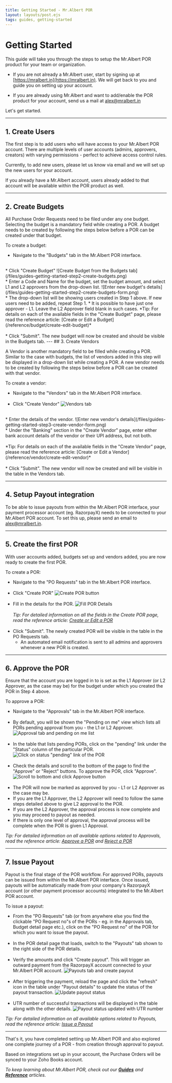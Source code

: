 ```yaml
---
title: Getting Started - Mr.Albert POR
layout: layouts/post.ejs
tags: guides, getting-started
---
```

# Getting Started

This guide will take you through the steps to setup the Mr.Albert POR product for your team or organization. 

* If you are not already a Mr.Albert user, start by signing up at [https://mralbert.in](https://mralbert.in). We will get back to you and guide you on setting up your account.

* If you are already using Mr.Albert and want to add/enable the POR product for your account, send us a mail at alex@mralbert.in

Let's get started.

---

## 1. Create Users

The first step is to add users who will have access to your Mr.Albert POR account. There are multiple levels of user accounts (admins, approvers, creators) with varying permissions - perfect to achieve access control rules. 

Currently, to add new users, please let us know via email and we will set up the new users for your account.

If you already have a Mr.Albert account, users already added to that account will be available within the POR product as well. 

---
## 2. Create Budgets

All Purchase Order Requests need to be filed under any one budget. Selecting the budget is a mandatory field while creating a POR. A budget needs to be created by following the steps below before a POR can be created under that budget.

To create a budget:
* Navigate to the "Budgets" tab in the Mr.Albert POR interface.
<br />
* Click "Create Budget"
![Create Budget from the Budgets tab](/files/guides-getting-started-step2-create-budgets.png)
<br />
* Enter a Code and Name for the budget, set the budget amount, and select L1 and L2 approvers from the drop-down list.
 ![Enter new budget's details](/files/guides-getting-started-step2-create-budgets-form.png)	
<br />
*  The drop-down list will be showing users created in Step 1 above. If new users need to be added, repeat Step 1.
*   It is possible to have just one approver - L1. Leave the L2 Approver field blank in such cases.
*Tip: For details on each of the available fields in the "Create Budget" page, please read the reference article: [Create or Edit a Budget](/reference/budget/create-edit-budget)*
<br><br />
* Click "Submit". The new budget will now be created and should be visible in the Budgets tab. 
---
## 3. Create Vendors

A Vendor is another mandatory field to be filled while creating a POR. Similar to the case with budgets, the list of vendors added in this step will be displayed in a drop-down list while creating a POR. A new vendor needs to be created by following the steps below before a POR can be created with that vendor.

To create a vendor:
* Navigate to the "Vendors" tab in the Mr.Albert POR interface.
<br><br />
* Click "Create Vendor"
	![Vendors tab](/files/guides-getting-started-step3-vendors-tab.png)
<br />
* Enter the details of the vendor.
	![Enter new vendor's details](/files/guides-getting-started-step3-create-vendor-form.png)
<br />
* Under the "Banking" section in the "Create Vendor" page, enter either bank account details of the vendor or their UPI address, but not both. 
<br><br />
*Tip: For details on each of the available fields in the "Create Vendor" page, please read the reference article: [Create or Edit a Vendor](/reference/vendor/create-edit-vendor)*
<br><br />
* Click "Submit". The new vendor will now be created and will be visible in the table in the Vendors tab. 

---
## 4. Setup Payout integration

To be able to issue payouts from within the Mr.Albert POR interface, your payment processor account (eg. RazorpayX) needs to be connected to your Mr.Albert POR account. To set this up, please send an email to alex@mralbert.in.

---

## 5. Create the first POR

With user accounts added, budgets set up and vendors added, you are now ready to create the first POR. 

To create a POR:
* Navigate to the "PO Requests" tab in the Mr.Albert POR interface.
<br><br />
* Click "Create POR"
![Create POR button](/files/guides-getting-started-create-por-button.png)
<br><br />
* Fill in the details for the POR.
![Fill POR Details](/files/guides-getting-started-create-por-details.png)
<br><br />
*Tip: For detailed information on all the fields in the Create POR page, read the reference article: [Create or Edit a POR](/reference/por/create-edit-por)*
<br><br />
* Click "Submit". The newly created POR will be visible in the table in the PO Requests tab. 
	* An automated email notification is sent to all admins and approvers whenever a new POR is created. 

---

## 6. Approve the POR

Ensure that the account you are logged in to is set as the L1 Approver (or L2 Approver, as the case may be) for the budget under which you created the POR in Step 4 above. 

To approve a POR:
* Navigate to the "Approvals" tab in the Mr.Albert POR interface.
<br><br />
* By default, you will be shown the "Pending on me" view which lists all PORs pending approval from you - the L1 or L2 Approver.
![Approval tab and pending on me list](/files/guides-getting-started-step6-approval-tab-pending-on-me.png)
<br><br />
* In the table that lists pending PORs, click on the "pending" link under the "Status" column of the particular POR. 
![Click on status "pending" link of the POR](/files/guides-getting-started-step6-approval-tab-status-pending-link.png)
<br><br />
* Check the details and scroll to the bottom of the page to find the "Approve" or "Reject" buttons. To approve the POR, click "Approve". 
![Scroll to bottom and click Approve button](/files/guides-getting-started-step6-approval-tab-approve-button.png)
<br><br />
* The POR will now be marked as approved by you - L1 or L2 Approver as the case may be.
* If you are the L1 Approver, the L2 Approver will need to follow the same steps detailed above to give L2 approval to the POR.
* If you are the L2 Approver, the approval process is now complete and you may proceed to payout as needed.
* If there is only one level of approval, the approval process will be complete when the POR is given L1 Approval. 

*Tip: For detailed information on all available options related to Approvals, read the reference article: [Approve a POR](/reference/approval/approve-por) and [Reject a POR](/reference/approval/reject-por)*

---

## 7. Issue Payout

Payout is the final stage of the POR workflow. For approved PORs, payouts can be issued from within the Mr.Albert POR interface. Once issued, payouts will be automatically made from your company's RazorpayX account (or other payment processor accounts) integrated to the Mr.Albert POR account.

To issue a payout:
* From the "PO Requests" tab (or from anywhere else you find the clickable "PO Request no"s of the PORs - eg. in the Approvals tab, Budget detail page etc.), click on the "PO Request no" of the POR for which you want to issue the payout.
<br><br />
* In the POR detail page that loads, switch to the "Payouts" tab shown to the right side of the POR details.
<br><br />
* Verify the amounts and click "Create payout". This will trigger an outward payment from the RazorpayX account connected to your Mr.Albert POR account.
![Payouts tab and create payout](/files/guides-getting-started-step7-payout-tab-create-payout.png)
<br><br />
* After triggering the payment, reload the page and click the "refresh" icon in the table under "Payout details" to update the status of the payout transaction. 
![Update payout status](/files/guides-getting-started-step7-payout-tab-refresh-status.png)
<br><br />
* UTR number of successful transactions will be displayed in the table along with the other details.
![Payout status updated with UTR number](/files/guides-getting-started-step7-payout-tab-processed-utr.png)

*Tip: For detailed information on all available options related to Payouts, read the reference article: [Issue a Payout](/reference/payout/issue-payout)*

---

That's it, you have completed setting up Mr.Albert POR and also explored one complete journey of a POR - from creation through approval to payout. 

Based on integrations set up in your account, the Purchase Orders will be synced to your Zoho Books account. 

*To keep learning about Mr.Albert POR, check out our **[Guides](/guides)** and **[Reference](/reference)** articles.*